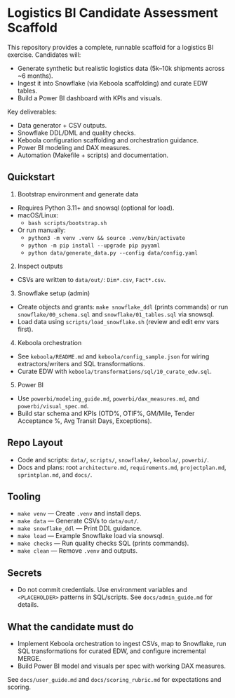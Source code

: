 # Logistics BI Candidate Assessment Scaffold

This repository provides a complete, runnable scaffold for a logistics BI exercise. Candidates will:
- Generate synthetic but realistic logistics data (5k–10k shipments across ~6 months).
- Ingest it into Snowflake (via Keboola scaffolding) and curate EDW tables.
- Build a Power BI dashboard with KPIs and visuals.

Key deliverables:
- Data generator + CSV outputs.
- Snowflake DDL/DML and quality checks.
- Keboola configuration scaffolding and orchestration guidance.
- Power BI modeling and DAX measures.
- Automation (Makefile + scripts) and documentation.

## Quickstart

1) Bootstrap environment and generate data
- Requires Python 3.11+ and snowsql (optional for load).
- macOS/Linux:
  - `bash scripts/bootstrap.sh`
- Or run manually:
  - `python3 -m venv .venv && source .venv/bin/activate`
  - `python -m pip install --upgrade pip pyyaml`
  - `python data/generate_data.py --config data/config.yaml`

2) Inspect outputs
- CSVs are written to `data/out/`: `Dim*.csv`, `Fact*.csv`.

3) Snowflake setup (admin)
- Create objects and grants: `make snowflake_ddl` (prints commands) or run `snowflake/00_schema.sql` and `snowflake/01_tables.sql` via snowsql.
- Load data using `scripts/load_snowflake.sh` (review and edit env vars first).

4) Keboola orchestration
- See `keboola/README.md` and `keboola/config_sample.json` for wiring extractors/writers and SQL transformations.
- Curate EDW with `keboola/transformations/sql/10_curate_edw.sql`.

5) Power BI
- Use `powerbi/modeling_guide.md`, `powerbi/dax_measures.md`, and `powerbi/visual_spec.md`.
- Build star schema and KPIs (OTD%, OTIF%, GM/Mile, Tender Acceptance %, Avg Transit Days, Exceptions).

## Repo Layout

- Code and scripts: `data/`, `scripts/`, `snowflake/`, `keboola/`, `powerbi/`.
- Docs and plans: root `architecture.md`, `requirements.md`, `projectplan.md`, `sprintplan.md`, and `docs/`.

## Tooling

- `make venv` — Create `.venv` and install deps.
- `make data` — Generate CSVs to `data/out/`.
- `make snowflake_ddl` — Print DDL guidance.
- `make load` — Example Snowflake load via snowsql.
- `make checks` — Run quality checks SQL (prints commands).
- `make clean` — Remove `.venv` and outputs.

## Secrets

- Do not commit credentials. Use environment variables and `<PLACEHOLDER>` patterns in SQL/scripts. See `docs/admin_guide.md` for details.

## What the candidate must do

- Implement Keboola orchestration to ingest CSVs, map to Snowflake, run SQL transformations for curated EDW, and configure incremental MERGE.
- Build Power BI model and visuals per spec with working DAX measures.

See `docs/user_guide.md` and `docs/scoring_rubric.md` for expectations and scoring.

